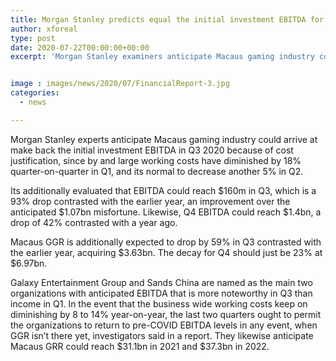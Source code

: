 ```yaml
---
title: Morgan Stanley predicts equal the initial investment EBITDA for Macau in Q3
author: xforeal 
type: post
date: 2020-07-22T00:00:00+00:00
excerpt: 'Morgan Stanley examiners anticipate Macaus gaming industry could arrive at equal the initial investment EBITDA in Q3 2020 because of cost justification, since by and large working costs have diminished by 18&amp;percnt; quarter-on-quarter in Q1, and its normal to decay another 5&amp;percnt; in Q2 '


image : images/news/2020/07/FinancialReport-3.jpg
categories:
  - news

---
```

Morgan Stanley experts anticipate Macaus gaming industry could arrive at make back the initial investment EBITDA in Q3 2020 because of cost justification, since by and large working costs have diminished by 18&percnt; quarter-on-quarter in Q1, and its normal to decrease another 5&percnt; in Q2. 

Its additionally evaluated that EBITDA could reach $160m in Q3, which is a 93&percnt; drop contrasted with the earlier year, an improvement over the anticipated $1.07bn misfortune. Likewise, Q4 EBITDA could reach $1.4bn, a drop of 42&percnt; contrasted with a year ago. 

Macaus GGR is additionally expected to drop by 59&percnt; in Q3 contrasted with the earlier year, acquiring $3.63bn. The decay for Q4 should just be 23&percnt; at $6.97bn. 

Galaxy Entertainment Group and Sands China are named as the main two organizations with anticipated EBITDA that is more noteworthy in Q3 than income in Q1. In the event that the business wide working costs keep on diminishing by 8 to 14&percnt; year-on-year, the last two quarters ought to permit the organizations to return to pre-COVID EBITDA levels in any event, when GGR isn&#8217;t there yet, investigators said in a report. They likewise anticipate Macaus GRR could reach $31.1bn in 2021 and $37.3bn in 2022.